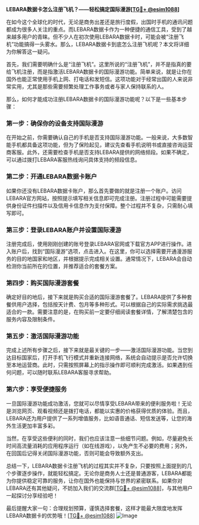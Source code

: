 **LEBARA数据卡怎么注册飞机？——轻松搞定国际漫游[[TG💪+ @esim1088](https://t.me/s/esim1088)]**

在如今这个全球化的时代，无论是商务出差还是旅行度假，出国时手机的通讯问题都成为很多人关注的重点。而LEBARA数据卡作为一种便捷的通信工具，受到了越来越多用户的青睐。但不少人在初次使用LEBARA数据卡时，可能会被“注册飞机”功能搞得一头雾水。那么，LEBARA数据卡到底怎么注册飞机呢？本文将详细为你解答这一疑问。

首先，我们需要明确什么是“注册飞机”。这里所说的“注册飞机”，并不是指真的要给飞机注册，而是指激活LEBARA数据卡的国际漫游功能。简单来说，就是让你在国外也能正常使用手机上网、打电话和发短信。这项功能对于经常出国的人来说非常实用，尤其是那些需要频繁处理工作事务或者与家人保持联系的人。

那么，如何才能成功注册LEBARA数据卡的国际漫游功能呢？以下是一些基本步骤：

### **第一步：确保你的设备支持国际漫游**
在开始之前，你需要确认自己的手机是否支持国际漫游功能。一般来说，大多数智能手机都具备这项功能，但为了保险起见，建议先查看手机说明书或直接咨询运营商客服。此外，还需要检查手机是否支持LEBARA提供的网络频段。如果不确定，可以通过拨打LEBARA客服热线询问具体支持的频段信息。

### **第二步：开通LEBARA数据卡账户**
如果你还没有LEBARA数据卡账户，那么首先要做的就是注册一个账户。访问LEBARA官方网站，按照提示填写相关信息即可完成注册。注册过程中可能需要提供身份证件扫描件以及信用卡信息作为支付保障。整个过程并不复杂，只需耐心填写即可。

### **第三步：登录LEBARA账户并设置国际漫游**
注册完成后，使用刚刚创建的账号登录LEBARA官网或下载官方APP进行操作。进入账户后，找到“国际漫游”选项，点击进入。在这里，你可以选择需要开通漫游服务的目的地国家和地区，并根据提示完成相关设置。通常情况下，LEBARA会自动检测你当前所在的位置，并推荐适合的套餐方案。

### **第四步：购买国际漫游套餐**
确定好目的地后，接下来就是购买合适的国际漫游套餐了。LEBARA提供了多种套餐供用户选择，包括按天计费、包月等多种形式。可以根据自己的实际需求挑选最适合的一款。需要注意的是，在购买前一定要仔细阅读套餐详情，了解清楚包含的服务内容及限制条件。

### **第五步：激活国际漫游功能**
完成上述所有步骤之后，接下来就是最关键的一步——激活国际漫游功能。当您到达目标国家后，打开手机飞行模式并重新连接网络，系统会自动提示是否允许切换至本地运营商。此时，只需按照屏幕上的指示操作即可顺利完成激活。如果遇到任何问题，可以随时联系LEBARA客服寻求帮助。

### **第六步：享受便捷服务**
一旦国际漫游功能成功激活，您就可以尽情享受LEBARA带来的便利服务啦！无论是浏览网页、观看视频还是拨打电话，都能以实惠的价格获得优质的体验。而且，LEBARA还为用户提供了一系列增值服务，比如语音通话、短信发送等，让您的海外生活更加丰富多彩。

当然，在享受这些便利的同时，我们也应该注意一些细节问题。例如，尽量避免长时间高流量消耗的应用程序运行（如在线游戏），以免产生不必要的费用；另外，在回国后记得关闭国际漫游功能，否则可能会导致额外支出。

总结一下，LEBARA数据卡注册飞机的过程其实并不复杂，只要按照上面提到的几个步骤逐步操作，就能轻松搞定。无论你是商务人士还是普通游客，LEBARA都能为你提供稳定可靠的服务，让你在国外也能保持与世界的紧密联系。如果你对LEBARA还有其他疑问，不妨加入我们的交流群[[TG💪+ @esim1088](https://t.me/s/esim1088)]，与其他用户一起探讨分享经验吧！

最后提醒大家一句：合理规划预算，谨慎选择套餐，这样才能最大限度地发挥LEBARA数据卡的优势哦！[[TG💪+ @esim1088](https://t.me/s/esim1088)] ![Image](https://i.postimg.cc/4NQfJmqS/Snipaste-2025-05-13-00-14-12.png)